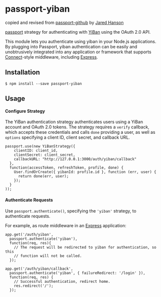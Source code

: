 # passport-yiban

copied and revised from [passport-github](https://github.com/jaredhanson/passport-github) by [Jared Hanson](http://github.com/jaredhanson)

[passport](http://passportjs.org/) strategy for authenticating with [YiBan](http://www.yiban.cn/)
using the OAuth 2.0 API.

This module lets you authenticate using yiban in your Node.js applications.
By plugging into Passport, yiban authentication can be easily and
unobtrusively integrated into any application or framework that supports
[Connect](http://www.senchalabs.org/connect/)-style middleware, including
[Express](http://expressjs.com/).

## Installation

    $ npm install --save passport-yiban

## Usage

#### Configure Strategy

The YiBan authentication strategy authenticates users using a YiBan account
and OAuth 2.0 tokens.  The strategy requires a `verify` callback, which accepts
these credentials and calls `done` providing a user, as well as `options`
specifying a client ID, client secret, and callback URL.

    passport.use(new YiBanStrategy({
        clientID: client_id,
        clientSecret: client_secret,
        callbackURL: "http://127.0.0.1:3000/auth/yiban/callback"
      },
      function(accessToken, refreshToken, profile, done) {
        User.findOrCreate({ yibanId: profile.id }, function (err, user) {
          return done(err, user);
        });
      }
    ));

#### Authenticate Requests

Use `passport.authenticate()`, specifying the `'yiban'` strategy, to
authenticate requests.

For example, as route middleware in an [Express](http://expressjs.com/)
application:

    app.get('/auth/yiban',
      passport.authenticate('yiban'),
      function(req, res){
        // The request will be redirected to yiban for authentication, so this
        // function will not be called.
      });

    app.get('/auth/yiban/callback', 
      passport.authenticate('yiban', { failureRedirect: '/login' }),
      function(req, res) {
        // Successful authentication, redirect home.
        res.redirect('/');
      });
